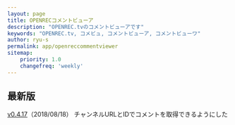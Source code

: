 ```yaml
---
layout: page
title: OPENRECコメントビューア
description: "OPENREC.tvのコメントビューアです"
keywords: "OPENREC.tv, コメビュ, コメントビューア, コメントビューワ"
author: ryu-s
permalink: app/openreccommentviewer
sitemap:
    priority: 1.0
    changefreq: 'weekly'	
---
```


## 最新版
[v0.4.17](http://int-main.net/app/OpenrecCommentViewer_v0.4.17.zip)（2018/08/18） チャンネルURLとIDでコメントを取得できるようにした  
